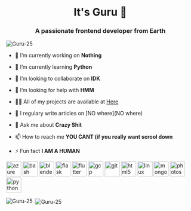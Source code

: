 <h1 align="center">It's Guru 👋</h1>
<h3 align="center">A passionate frontend developer from Earth</h3>

<p align="left"> <img src="https://komarev.com/ghpvc/?username=Guru-25" alt="Guru-25" /> </p>

- 🔭 I’m currently working on **Nothing**

- 🌱 I’m currently learning **Python**

- 👯 I’m looking to collaborate on **IDK**

- 🤝 I’m looking for help with **HMM**

- 👨‍💻 All of my projects are available at [Here](https://github.com/Guru-25?tab=repositories)

- 📝 I regulary write articles on [NO where](NO where)

- 💬 Ask me about **Crazy Shit**

- 📫 How to reach me **YOU CANT (if you really want scrool down**

- ⚡ Fun fact **I AM A HUMAN**

<p align="left"><img src="https://www.vectorlogo.zone/logos/microsoft_azure/microsoft_azure-icon.svg" alt="azure" width="40" height="40"/> <img src="https://www.vectorlogo.zone/logos/gnu_bash/gnu_bash-icon.svg" alt="bash" width="40" height="40"/> <img src="https://download.blender.org/branding/community/blender_community_badge_white.svg" alt="blender" width="40" height="40"/> <img src="https://www.vectorlogo.zone/logos/pocoo_flask/pocoo_flask-icon.svg" alt="flask" width="40" height="40"/> <img src="https://www.vectorlogo.zone/logos/flutterio/flutterio-icon.svg" alt="flutter" width="40" height="40"/> <img src="https://www.vectorlogo.zone/logos/google_cloud/google_cloud-icon.svg" alt="gcp" width="40" height="40"/> <img src="https://www.vectorlogo.zone/logos/git-scm/git-scm-icon.svg" alt="git" width="40" height="40"/> <img src="https://devicons.github.io/devicon/devicon.git/icons/html5/html5-original-wordmark.svg" alt="html5" width="40" height="40"/> <img src="https://devicons.github.io/devicon/devicon.git/icons/linux/linux-original.svg" alt="linux" width="40" height="40"/> <img src="https://devicons.github.io/devicon/devicon.git/icons/mongodb/mongodb-original-wordmark.svg" alt="mongodb" width="40" height="40"/> <img src="https://devicons.github.io/devicon/devicon.git/icons/photoshop/photoshop-plain.svg" alt="photoshop" width="40" height="40"/> <img src="https://devicons.github.io/devicon/devicon.git/icons/python/python-original.svg" alt="python" width="40" height="40"/></p><p><img align="left" src="https://github-readme-stats.vercel.app/api/top-langs/?username=Guru-25&layout=compact&hide=html" alt="Guru-25" /></p>

<p>&nbsp;<img align="center" src="https://github-readme-stats.vercel.app/api?username=Guru-25&show_icons=true" alt="Guru-25" /></p>


